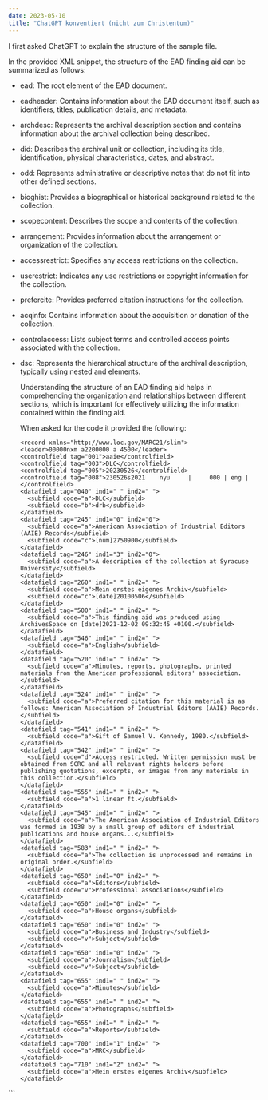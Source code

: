 ```yaml
---
date: 2023-05-10
title: "ChatGPT konventiert (nicht zum Christentum)"
---
```


I first asked ChatGPT to explain the structure of the sample file.

In the provided XML snippet, the structure of the EAD finding aid can be summarized as follows:

- ead: The root element of the EAD document.
- eadheader: Contains information about the EAD document itself, such as identifiers, titles, publication details, and metadata.
- archdesc: Represents the archival description section and contains information about the archival collection being described.
- did: Describes the archival unit or collection, including its title, identification, physical characteristics, dates, and abstract.
- odd: Represents administrative or descriptive notes that do not fit into other defined sections.
- bioghist: Provides a biographical or historical background related to the collection.
- scopecontent: Describes the scope and contents of the collection.
- arrangement: Provides information about the arrangement or organization of the collection.
- accessrestrict: Specifies any access restrictions on the collection.
- userestrict: Indicates any use restrictions or copyright information for the collection.
- prefercite: Provides preferred citation instructions for the collection.
- acqinfo: Contains information about the acquisition or donation of the collection.
- controlaccess: Lists subject terms and controlled access points associated with the collection.
- dsc: Represents the hierarchical structure of the archival description, typically using nested <c> and <dsc> elements.

  
  Understanding the structure of an EAD finding aid helps in comprehending the organization and relationships between different sections, which is important for effectively utilizing the information contained within the finding aid.

  When asked for the code it provided the following:
  
  ```
  <record xmlns="http://www.loc.gov/MARC21/slim">  
  <leader>00000nxm a2200000 a 4500</leader>  
  <controlfield tag="001">aaie</controlfield>  
  <controlfield tag="003">DLC</controlfield>  
  <controlfield tag="005">20230526</controlfield>  
  <controlfield tag="008">230526s2021    nyu     |     000 | eng |</controlfield>  
  <datafield tag="040" ind1=" " ind2=" ">  
    <subfield code="a">DLC</subfield>
    <subfield code="b">drb</subfield>
  </datafield>
  <datafield tag="245" ind1="0" ind2="0">
    <subfield code="a">American Association of Industrial Editors (AAIE) Records</subfield>
    <subfield code="c">[num]2750900</subfield>
  </datafield>
  <datafield tag="246" ind1="3" ind2="0">
    <subfield code="a">A description of the collection at Syracuse University</subfield>
  </datafield>
  <datafield tag="260" ind1=" " ind2=" ">
    <subfield code="a">Mein erstes eigenes Archiv</subfield>
    <subfield code="c">[date]20100506</subfield>
  </datafield>
  <datafield tag="500" ind1=" " ind2=" ">
    <subfield code="a">This finding aid was produced using ArchivesSpace on [date]2021-12-02 09:32:45 +0100.</subfield>
  </datafield>
  <datafield tag="546" ind1=" " ind2=" ">
    <subfield code="a">English</subfield>
  </datafield>
  <datafield tag="520" ind1=" " ind2=" ">
    <subfield code="a">Minutes, reports, photographs, printed materials from the American professional editors' association.</subfield>
  </datafield>
  <datafield tag="524" ind1=" " ind2=" ">
    <subfield code="a">Preferred citation for this material is as follows: American Association of Industrial Editors (AAIE) Records.</subfield>
  </datafield>
  <datafield tag="541" ind1=" " ind2=" ">
    <subfield code="a">Gift of Samuel V. Kennedy, 1980.</subfield>
  </datafield>
  <datafield tag="542" ind1=" " ind2=" ">
    <subfield code="d">Access restricted. Written permission must be obtained from SCRC and all relevant rights holders before publishing quotations, excerpts, or images from any materials in this collection.</subfield>
  </datafield>
  <datafield tag="555" ind1=" " ind2=" ">
    <subfield code="a">1 linear ft.</subfield>
  </datafield>
  <datafield tag="545" ind1=" " ind2=" ">
    <subfield code="a">The American Association of Industrial Editors was formed in 1938 by a small group of editors of industrial publications and house organs...</subfield>
  </datafield>
  <datafield tag="583" ind1=" " ind2=" ">
    <subfield code="a">The collection is unprocessed and remains in original order.</subfield>
  </datafield>
  <datafield tag="650" ind1="0" ind2=" ">
    <subfield code="a">Editors</subfield>
    <subfield code="v">Professional associations</subfield>
  </datafield>
  <datafield tag="650" ind1="0" ind2=" ">
    <subfield code="a">House organs</subfield>
  </datafield>
  <datafield tag="650" ind1="0" ind2=" ">
    <subfield code="a">Business and Industry</subfield>
    <subfield code="v">Subject</subfield>
  </datafield>
  <datafield tag="650" ind1="0" ind2=" ">
    <subfield code="a">Journalism</subfield>
    <subfield code="v">Subject</subfield>
  </datafield>
  <datafield tag="655" ind1=" " ind2=" ">
    <subfield code="a">Minutes</subfield>
  </datafield>
  <datafield tag="655" ind1=" " ind2=" ">
    <subfield code="a">Photographs</subfield>
  </datafield>
  <datafield tag="655" ind1=" " ind2=" ">
    <subfield code="a">Reports</subfield>
  </datafield>
  <datafield tag="700" ind1="1" ind2=" ">
    <subfield code="a">MRC</subfield>
  </datafield>
  <datafield tag="710" ind1="2" ind2=" ">
    <subfield code="a">Mein erstes eigenes Archiv</subfield>
  </datafield>
</record>
```
